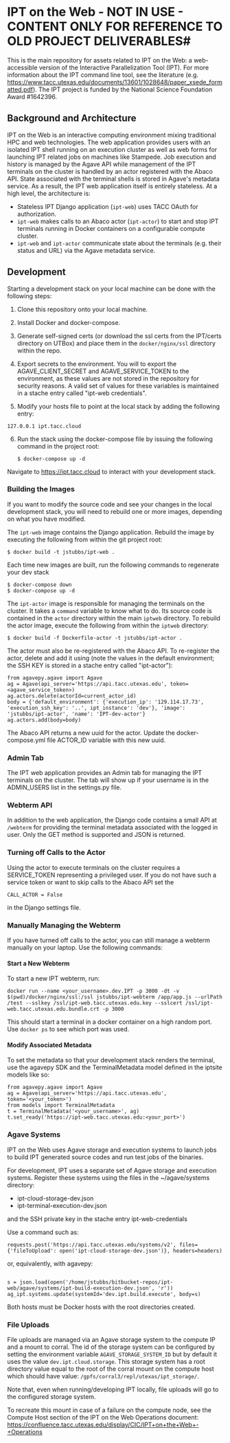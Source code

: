 
# IPT on the Web - NOT IN USE - CONTENT ONLY FOR REFERENCE TO OLD PROJECT DELIVERABLES# 

This is the main repository for assets related to IPT on the Web: a web-accessible version of the Interactive Parallelization Tool (IPT).
For more information about the IPT command line tool, see the literature (e.g. https://www.tacc.utexas.edu/documents/13601/1028648/paper_xsede_formatted.pdf). The IPT project is funded by the National Science Foundation Award #1642396.

## Background and Architecture ##

IPT on the Web is an interactive computing environment mixing traditional HPC and web technologies. The web application
provides users with an isolated IPT shell running on an execution cluster as well as web forms for launching IPT
related jobs on machines like Stampede. Job execution and history is managed by the Agave API while management of the
IPT terminals on the cluster is handled by an actor registered with the Abaco API. State associated with the terminal
shells is stored in Agave's metadata service. As a result, the IPT web application itself is entirely stateless. At a high
level, the architecture is:

* Stateless IPT Django application (`ipt-web`) uses TACC OAuth for authorization.
* `ipt-web` makes calls to an Abaco actor (`ipt-actor`) to start and stop IPT terminals running in Docker containers on a configurable compute cluster.
* `ipt-web` and `ipt-actor` communicate state about the terminals (e.g. their status and URL) via the Agave metadata service.


## Development ##
Starting a development stack on your local machine can be done with the following steps:

1. Clone this repository onto your local machine.

2. Install Docker and docker-compose.

3. Generate self-signed certs (or download the ssl certs from the IPT/certs directory on UTBox) and place them
 in the `docker/nginx/ssl` directory within the repo.

4. Export secrets to the environment. You will to export the AGAVE_CLIENT_SECRET and AGAVE_SERVICE_TOKEN to the
environment, as these values are not stored in the repository for security reasons. A valid set of values for these
 variables is maintained in a stache entry called "ipt-web credentials".

5. Modify your hosts file to point at the local stack by adding the following entry:

  ```
  127.0.0.1 ipt.tacc.cloud
  ```

6. Run the stack using the docker-compose file by issuing the following command in the project root:

   ```
   $ docker-compose up -d
   ```

Navigate to https://ipt.tacc.cloud to interact with your development stack.


### Building the Images ###
If you want to modify the source code and see your changes in the local development stack, you will need to rebuild
one or more images, depending on what you have modified.

The `ipt-web` image contains the Django application. Rebuild the image by executing the following from within the git project
root:

  ```
  $ docker build -t jstubbs/ipt-web .
  ```

Each time new images are built, run the following commands to regenerate your dev stack

  ```
  $ docker-compose down
  $ docker-compose up -d
  ```


The `ipt-actor` image is responsible for managing the terminals on the cluster. It takes a `command` variable to know
what to do. Its source code is contained in the `actor` directory within the main `iptweb` directory. To rebuild the
actor image, execute the following from within the `iptweb` directory:

  ```
  $ docker build -f Dockerfile-actor -t jstubbs/ipt-actor .
  ```

The actor must also be re-registered with the Abaco API. To re-register the actor, delete and add it using (note the
values in the default environment; the SSH KEY is stored in a stache entry called "ipt-actor"):

  ```
  from agavepy.agave import Agave
  ag = Agave(api_server='https://api.tacc.utexas.edu', token=<agave_service_token>)
  ag.actors.delete(actorId=current_actor_id)
  body = {'default_environment': {'execution_ip': '129.114.17.73', 'execution_ssh_key': '..', ipt_instance': 'dev'}, 'image': 'jstubbs/ipt-actor', 'name': 'IPT-dev-actor'}
  ag.actors.add(body=body)
  ```

The Abaco API returns a new uuid for the actor. Update the docker-compose.yml file ACTOR_ID variable with this new uuid.


### Admin Tab ###

The IPT web application provides an Admin tab for managing the IPT terminals on the cluster. The tab will show up if your
username is in the ADMIN_USERS list in the settings.py file.


### Webterm API ###

In addition to the web application, the Django code contains a small API at `/webterm` for providing the terminal
metadata associated with the logged in user. Only the GET method is supported and JSON is returned.


### Turning off Calls to the Actor ###

Using the actor to execute terminals on the cluster requires a SERVICE_TOKEN representing a privileged
user. If you do not have such a service token or want to skip calls to the Abaco API set the

  ```
  CALL_ACTOR = False
  ```

in the Django settings file.


### Manually Managing the Webterm ###

If you have turned off calls to the actor, you can still manage a webterm manually on your laptop. Use
the following commands:

#### Start a New Webterm ####

To start a new IPT webterm, run:

  ```
  docker run --name <your_username>.dev.IPT -p 3000 -dt -v $(pwd)/docker/nginx/ssl:/ssl jstubbs/ipt-webterm /app/app.js --urlPath /test --sslkey /ssl/ipt-web.tacc.utexas.edu.key --sslcert /ssl/ipt-web.tacc.utexas.edu.bundle.crt -p 3000
  ```

This should start a terminal in a docker container on a high random port. Use `docker ps` to see which
port was used.


#### Modify Associated Metadata ####

To set the metadata so that your development stack renders the terminal, use the agavepy SDK
and the TerminalMetadata model defined in the iptsite models like so:

  ```
  from agavepy.agave import Agave
  ag = Agave(api_server='https://api.tacc.utexas.edu', token='<your_token>')
  from models import TerminalMetadata
  t = TerminalMetadata('<your_username>', ag)
  t.set_ready('https://ipt-web.tacc.utexas.edu:<your_port>')
  ```

### Agave Systems ###
IPT on the Web uses Agave storage and execution systems to launch jobs to build IPT generated source
codes and run test jobs of the binaries.

For development, IPT uses a separate set of Agave storage and execution systems. Register these systems using the files
in the ~/agave/systems directory:
  * ipt-cloud-storage-dev.json
  * ipt-terminal-execution-dev.json

and the SSH private key in the stache entry ipt-web-credentials

Use a command such as:

  ```
  requests.post('https://api.tacc.utexas.edu/systems/v2', files={'fileToUpload': open('ipt-cloud-storage-dev.json')}, headers=headers)
  ```
or, equivalently, with agavepy:

   ```

   s = json.load(open('/home/jstubbs/bitbucket-repos/ipt-web/agave/systems/ipt-build-execution-dev.json', 'r'))
   ag_ipt.systems.update(systemId='dev.ipt.build.execute', body=s)

   ```

Both hosts must be Docker hosts with the root directories created.

### File Uploads ###
File uploads are managed via an Agave storage system to the compute IP and a mount to corral.
The id of the storage system can be configured by setting the environment variable `AGAVE_STORAGE_SYSTEM_ID` but by
default it uses the value `dev.ipt.cloud.storage`. This storage system has a root directory value equal to the root
of the corral mount on the compute host which should have value: `/gpfs/corral3/repl/utexas/ipt_storage/`.

Note that, even when running/developing IPT locally, file uploads will go to the configured storage system.

To recreate this mount in case of a failure on the compute node, see the Compute Host section of the IPT on the Web
Operations document: https://confluence.tacc.utexas.edu/display/CIC/IPT+on+the+Web+-+Operations



 
